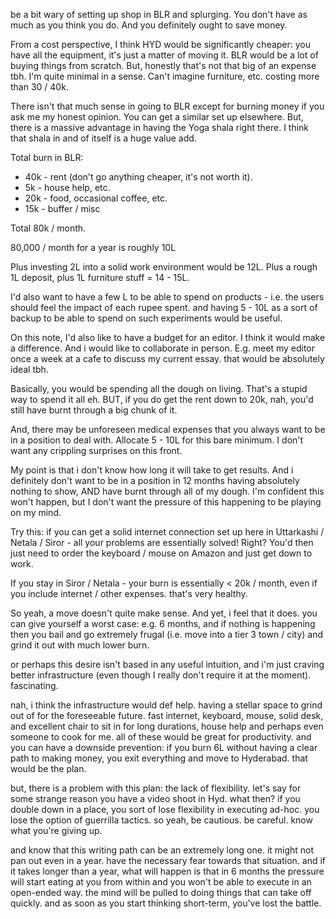 be a bit wary of setting up shop in BLR and splurging. You don't have as much as you think you do. And you definitely ought to save money.

From a cost perspective, I think HYD would be significantly cheaper: you have all the equipment, it's just a matter of moving it. BLR would be a lot of buying things from scratch. But, honestly that's not that big of an expense tbh. I'm quite minimal in a sense. Can't imagine furniture, etc. costing more than 30 / 40k.

There isn't that much sense in going to BLR except for burning money if you ask me my honest opinion. You can get a similar set up elsewhere. But, there is a massive advantage in having the Yoga shala right there. I think that shala in and of itself is a huge value add.

Total burn in BLR:
- 40k - rent (don't go anything cheaper, it's not worth it).
- 5k - house help, etc.
- 20k - food, occasional coffee, etc.
- 15k - buffer / misc

Total 80k / month.

80,000 / month for a year is roughly 10L

Plus investing 2L into a solid work environment would be 12L.
Plus a rough 1L deposit, plus 1L furniture stuff = 14 - 15L.

I'd also want to have a few L to be able to spend on products - i.e. the users should feel the impact of each rupee spent. and having 5 - 10L as a sort of backup to be able to spend on such experiments would be useful.

On this note, I'd also like to have a budget for an editor. I think it would make a difference. And i would like to collaborate in person. E.g. meet my editor once a week at a cafe to discuss my current essay. that would be absolutely ideal tbh.

Basically, you would be spending all the dough on living. That's a stupid way to spend it all eh. BUT, if you do get the rent down to 20k, nah, you'd still have burnt through a big chunk of it.

And, there may be unforeseen medical expenses that you always want to be in a position to deal with. Allocate 5 - 10L for this bare minimum. I don't want any crippling surprises on this front.

My point is that i don't know how long it will take to get results. And i definitely don't want to be in a position in 12 months having absolutely nothing to show, AND have burnt through all of my dough. I'm confident this won't happen, but I don't want the pressure of this happening to be playing on my mind.

Try this: if you can get a solid internet connection set up here in Uttarkashi / Netala / Siror - all your problems are essentially solved! Right? You'd then just need to order the keyboard / mouse on Amazon and just get down to work.

If you stay in Siror / Netala - your burn is essentially < 20k / month, even if you include internet / other expenses. that's very healthy.

So yeah, a move doesn't quite make sense. And yet, i feel that it does. you can give yourself a worst case: e.g. 6 months, and if nothing is happening then you bail and go extremely frugal (i.e. move into a tier 3 town / city) and grind it out with much lower burn.

or perhaps this desire isn't based in any useful intuition, and i'm just craving better infrastructure (even though I really don't require it at the moment). fascinating.

nah, i think the infrastructure would def help. having a stellar space to grind out of for the foreseeable future. fast internet, keyboard, mouse, solid desk, and excellent chair to sit in for long durations, house help and perhaps even someone to cook for me. all of these would be great for productivity. and you can have a downside prevention: if you burn 6L without having a clear path to making money, you exit everything and move to Hyderabad. that would be the plan.

but, there is a problem with this plan: the lack of flexibility. let's say for some strange reason you have a video shoot in Hyd. what then? if you double down in a place, you sort of lose flexibility in executing ad-hoc. you lose the option of guerrilla tactics. so yeah, be cautious. be careful. know what you're giving up.

and know that this writing path can be an extremely long one. it might not pan out even in a year. have the necessary fear towards that situation. and if it takes longer than a year, what will happen is that in 6 months the pressure will start eating at you from within and you won't be able to execute in an open-ended way. the mind will be pulled to doing things that can take off quickly. and as soon as you start thinking short-term, you've lost the battle.
